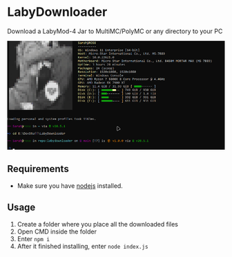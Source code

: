 # LabyDownloader
Download a LabyMod-4 Jar to MultiMC/PolyMC or any directory to your PC

![](Files/pwsh_h5bq3tfk8t.gif)

## Requirements
- Make sure you have [nodejs](https://nodejs.org/) installed.

## Usage

1. Create a folder where you place all the downloaded files
2. Open CMD inside the folder
3. Enter `npm i`
4. After it finished installing, enter `node index.js`
